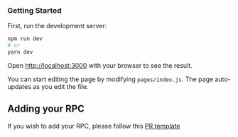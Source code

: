 ### Getting Started

First, run the development server:

```bash
npm run dev
# or
yarn dev
```

Open [http://localhost:3000](http://localhost:3000) with your browser to see the result.

You can start editing the page by modifying `pages/index.js`. The page auto-updates as you edit the file.

## Adding your RPC

If you wish to add your RPC, please follow this [PR template](https://github.com/DefiLlama/chainlist/blob/main/pull_request_template.md)
